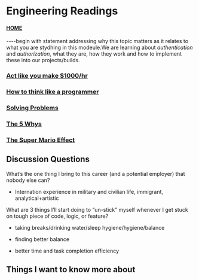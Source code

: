# Engineering Readings

#### [HOME](https://cesarderio.github.io/reading-notes/)

----begin with statement addressing why this topic matters as it relates to what you are stydhing in this modeule.We are learning about *authentication* and *authorization*, what they are, how they work and how to implement these into our projects/builds.

### [Act like you make $1000/hr](https://anthony-moore.medium.com/pretend-your-time-is-worth-1-000-hour-and-youll-become-100x-more-productive-6ab2302b8e8c)

### [How to think like a programmer](https://medium.freecodecamp.org/how-to-think-like-a-programmer-lessons-in-problem-solving-d1d8bf1de7d2)

### [Solving Problems](https://simpleprogrammer.com/solving-problems-breaking-it-down/)

### [The 5 Whys](https://www.mindtools.com/pages/article/newTMC_5W.htm)

### [The Super Mario Effect](https://www.youtube.com/watch?v=9vJRopau0g0)

## Discussion Questions

What’s the one thing I bring to this career (and a potential employer) that nobody else can?

* Internation experience in military and civilian life, immigrant, analytical+artistic

What are 3 things I’ll start doing to “un-stick” myself whenever I get stuck on tough piece of code, logic, or feature?

* taking breaks/drinking water/sleep hygiene/hygiene/balance

* finding better balance

* better time and task completion efficiency

## Things I want to know more about
